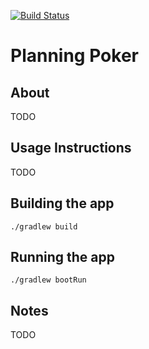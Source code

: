 [![Build Status](https://travis-ci.org/richashworth/planningpoker.svg?branch=master)](https://travis-ci.org/richashworth/planningpoker)
# Planning Poker

## About 
TODO

## Usage Instructions
TODO

## Building the app
```./gradlew build```

## Running the app
```./gradlew bootRun```

## Notes
TODO
